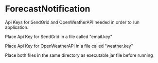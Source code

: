 # ForecastNotification

Api Keys for SendGrid and OpenWeatherAPI needed in order to run application.

Place Api Key for SendGrid in a file called "email.key"

Place Api Key for OpenWeatherAPI in a file called "weather.key"

Place both files in the same directory as executable jar file before running
